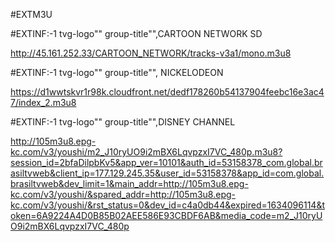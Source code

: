 #EXTM3U

#EXTINF:-1 tvg-logo"" group-title"",CARTOON NETWORK SD

http://45.161.252.33/CARTOON_NETWORK/tracks-v3a1/mono.m3u8

#EXTINF:-1 tvg-logo"" group-title"", NICKELODEON

https://d1wwtskvr1r98k.cloudfront.net/dedf178260b54137904feebc16e3ac47/index_2.m3u8

#EXTINF:-1 tvg-logo"" group-title"",DISNEY CHANNEL

http://105m3u8.epg-kc.com/v3/youshi/m2_J10ryUO9i2mBX6LqvpzxI7VC_480p.m3u8?session_id=2bfaDilpbKv5&app_ver=10101&auth_id=53158378_com.global.brasiltvweb&client_ip=177.129.245.35&user_id=53158378&app_id=com.global.brasiltvweb&dev_limit=1&main_addr=http://105m3u8.epg-kc.com/v3/youshi/&spared_addr=http://105m3u8.epg-kc.com/v3/youshi/&rst_status=0&dev_id=c4a0db44&expired=1634096114&token=6A9224A4D0B85B02AEE586E93CBDF6AB&media_code=m2_J10ryUO9i2mBX6LqvpzxI7VC_480p
